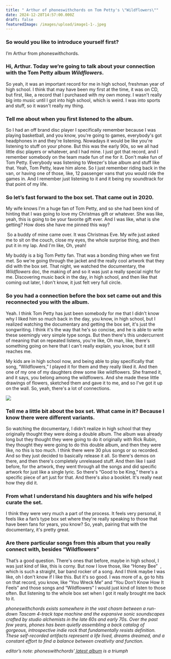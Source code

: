 ```yaml
---
title: " Arthur of phoneswithchords on Tom Petty's \"Wildflowers\""
date: 2024-12-28T14:57:00.000Z
draft: false
featuredImage: /images/upload/image1-1-.jpeg
---
```

### So would you like to introduce yourself first?

I’m Arthur from phoneswithchords.

### Hi, Arthur. Today we’re going to talk about your connection with the Tom Petty album *Wildflowers*.

So yeah, it was an important record for me in high school, freshman year of high school. I think that may have been my first at the time, it was on CD, but first, like, a record that I purchased with my own money. I wasn't really big into music until I got into high school, which is weird. I was into sports and stuff, so it wasn't really my thing. 

### Tell me about when you first listened to the album.

So I had an off brand disc player I specifically remember because I was playing basketball, and you know, you're going to games, everybody's got headphones in and they're listening. Nowadays it would be like you're listening to stuff on your phone. But this was the early 90s, so we all had little disc players or whatever, and I had mine. I just got that record, and I remember somebody on the team made fun of me for it. Don't make fun of Tom Petty. Everybody was listening to Weezer's blue album and stuff like that. Yeah, Tom Petty, leave him alone. So I just remember riding back in the van, or having one of those, like, 12 passenger vans that you would ride the games in. And I remember just listening to it and it being my soundtrack for that point of my life.

### So let’s fast forward to the box set. That came out in 2020.

My wife knows I'm a huge fan of Tom Petty, and so she had been kind of hinting that I was going to love my Christmas gift or whatever. She was like, yeah, this is going to be your favorite gift ever. And I was like, what is she getting? How does she have me pinned this way?

 So a buddy of mine came over. It was Christmas Eve. My wife just asked me to sit on the couch, close my eyes, the whole surprise thing, and then put it in my lap. And I'm like, Oh, yeah!

My buddy is a big Tom Petty fan. That was a bonding thing when we first met. So we're going through the jacket and the really cool artwork that they did with the box set. That night, we watched the documentary, the *Wildflowers* doc, the making of and so it was just a really special night for me. Discovering music back in the day, in high school, and then like that coming out later, I don't know, it just felt very full circle.

### So you had a connection before the box set came out and this reconnected you with the album. 

Yeah. I think Tom Petty has just been somebody for me that I didn't know why I liked him so much back in the day, you know, in high school, but I realized watching the documentary and getting the box set, it's just the songwriting. I think it's the way that he's so concise, and he is able to write these seemingly very simple type songs. But then there's this undercurrent of meaning that on repeated listens, you're like, Oh man, like, there's something going on here that I can't really explain, you know, but it still reaches me. 

My kids are in high school now, and being able to play specifically that song, “Wildflowers,” I played it for them and they really liked it. And then one of my one of my daughters drew some like wildflowers. She framed it, and it says, you belong among the wildflowers. And she made these little drawings of flowers, sketched them and gave it to me, and so I've got it up on the wall. So, yeah, there's a lot of connections.

![](/images/upload/image0-1-.jpeg)

### Tell me a little bit about the box set. What came in it? Because I know there were different variants.

So watching the documentary, I didn't realize in high school that they originally thought they were doing a double album. The album was already long but they thought they were going to do it originally with Rick Rubin, they thought they were going to do this double album, and then they were like, no this is too much. I think there were 30 plus songs or so recorded. And so they just decided to basically release it all. So there's demos on there, and then there's completely unreleased stuff. And then like I said before, for the artwork, they went through all the songs and did specific artwork for just like a single lyric. So there's “Good to be King,” there's a specific piece of art just for that. And there's also a booklet. It's really neat how they did it.

### From what I understand his daughters and his wife helped curate the set.

I think they were very much a part of the process. It feels very personal, it feels like a fan’s type box set where they're really speaking to those that have been fans for years, you know? So, yeah, pairing that with the documentary, it's pretty great.

### Are there particular songs from this album that you really connect with, besides “Wildflowers”

That’s a good question. There's ones that before, maybe in high school, I was just kind of like, this is corny. But now I love those, like “Honey Bee”  , which is such a straight, bar band rocker of a song. And I think maybe I was like, oh I don't know if I like this. But it's so good. I was more of a, go to hits on that record, you know, like “You Wreck Me” and “You Don’t Know How It Feels” and those songs and “Wildflowers” I would just kind of listen to those often. But listening to the whole box set when I got it really brought me back to it. 

*phoneswithchords exists somewhere in the vast chasm between a run-down Tascam 4-track tape machine and the expansive sonic soundscapes crafted by studio alchemists in the late 60s and early 70s. Over the past few years, phones has been quietly assembling a back catalog of gorgeous, introspective indie rock that fundamentally resists definition. These self-recorded artifacts represent a life lived, dreams dreamed, and a constant effort to find a balance between creativity and function.*

*editor’s note: phoneswithchords’[ latest album](https://phoneswithchords.bandcamp.com/album/the-speed-of-time) is a triumph*
